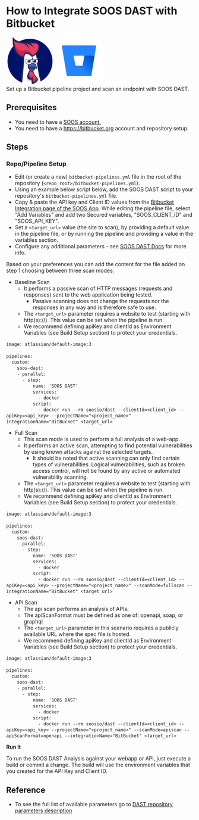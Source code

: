 # How to Integrate SOOS DAST with Bitbucket
<div>
<img src="../assets/img/SOOS-Icon.png" alt="SOOS" width="128" height="128">
<img src="../assets/img/bitbucket.png" alt="Bitbucket" width="128" height="128">
</div>
Set up a Bitbucket pipeline project and scan an endpoint with SOOS DAST.

## Prerequisites

- You need to have a [SOOS account.](https://app.soos.io/register)
- You need to have a https://bitbucket.org account and repository setup.

## Steps

### **Repo/Pipeline Setup**
* Edit (or create a new) `bitbucket-pipelines.yml` file in the root of the repository (`<repo_root>/bitbucket-pipelines.yml`).
* Using an example below script below, add the SOOS DAST script to your repository's `bitbucket-pipelines.yml` file.
* Copy & paste the API key and Client ID values from the [Bitbucket Integration page of the SOOS App](https://app.soos.io/integrate/dast?id=bitbucket). While editing the pipeline file, select "Add Variables" and add two Secured variables, "SOOS_CLIENT_ID" and "SOOS_API_KEY".
* Set a `<target_url>` value (the site to scan), by providing a default value in the pipeline file, or by running the pipeline and providing a value in the variables section.
* Configure any additional parameters - see [SOOS DAST Docs](https://github.com/soos-io/soos-dast) for more info.

Based on your preferences you can add the content for the file added on step 1 choosing between three scan modes:

* Baseline Scan
    * It performs a passive scan of HTTP messages (requests and responses) sent to the web application being tested. 
        * Passive scanning does not change the requests nor the responses in any way and is therefore safe to use.
    * The `<target_url>` parameter requires a website to test (starting with http(s)://). This value can be set when the pipeline is run.
    * We recommend defining apiKey and clientId as Environment Variables (see Build Setup section) to protect your credentials.

```
image: atlassian/default-image:3

pipelines:
  custom:
    soos-dast:
    - parallel:
      - step:
          name: 'SOOS DAST'
          services:
            - docker
          script:
            - docker run --rm soosio/dast --clientId=<client_id> --apiKey=<api_key> --projectName="<project_name>" --integrationName="BitBucket" <target_url>
```

* Full Scan 
    * This scan mode is used to perform a full analysis of a web-app. 
    * It performs an active scan, attempting to find potential vulnerabilities by using known attacks against the selected targets. 
        * It should be noted that active scanning can only find certain types of vulnerabilities. Logical vulnerabilities, such as broken access control, will not be found by any active or automated vulnerability scanning.
    * The `<target_url>` parameter requires a website to test (starting with http(s)://). This value can be set when the pipeline is run.
    * We recommend defining apiKey and clientId as Environment Variables (see Build Setup section) to protect your credentials.

```
image: atlassian/default-image:3

pipelines:
  custom:
    soos-dast:
    - parallel:
      - step:
          name: 'SOOS DAST'
          services:
            - docker
          script:
            - docker run --rm soosio/dast --clientId=<client_id> --apiKey=<api_key> --projectName="<project_name>" --scanMode=fullscan --integrationName="BitBucket" <target_url>
```

* API Scan 
    * The api scan performs an analysis of APIs.
    * The apiScanFormat must be defined as one of: openapi, soap, or graphql
    * The `<target_url>` parameter in this scenario requires a publicly available URL where the spec file is hosted.
    * We recommend defining apiKey and clientId as Environment Variables (see Build Setup section) to protect your credentials.

```
image: atlassian/default-image:3

pipelines:
  custom:
    soos-dast:
    - parallel:
      - step:
          name: 'SOOS DAST'
          services:
            - docker
          script:
            - docker run --rm soosio/dast --clientId=<client_id> --apiKey=<api_key> --projectName="<project_name>" --scanMode=apiscan --apiScanFormat=openapi --integrationName="BitBucket" <target_url>
```

**Run It**

To run the SOOS DAST Analysis against your webapp or API, just execute a build or commit a change. The build will use the environment variables that you created for the API Key and Client ID.

## Reference
* To see the full list of available parameters go to [DAST repository parameters description](https://github.com/soos-io/soos-dast#parameters)